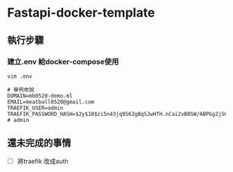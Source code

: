 # Fastapi-docker-template

## 執行步驟
### 建立.env 給docker-compose使用
```shell script
vim .env

# 舉例來說
DOMAIN=mb0520-demo.ml
EMAIL=meatball0520@gmail.com
TRAEFIK_USER=admin
TRAEFIK_PASSWORD_HASH=$2y$10$zi5n43jq9S63gBqSJwHTH.nCai2vB0SW/ABPGg2jSGmJBVRo0A.ni # admin
```

## 還未完成的事情
- [ ] 將traefik 改成auth

